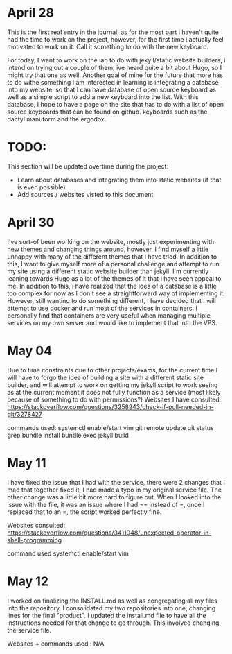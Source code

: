 # April 28
This is the first real entry in the journal, as for the most part i haven't quite had the time to work on the project, however, for the first time i actually feel motivated to work on it. Call it something to do with the new keyboard. 

For today, I want to work on the lab to do with jekyll/static website builders, i intend on trying out a couple of them, ive heard quite a bit about Hugo, so I might try that one as well. Another goal of mine for the future that more has to do withe something I am interested in learning is integrating a database into my website, so that I can have database of open source keyboard as well as a simple script to add a new keyboard into the list. With this database, I hope to have a page on the site that has to do with a list of open source keyboards that can be found on github. keyboards such as the dactyl manuform and the ergodox.

# TODO:
This section will be updated overtime during the project:

- Learn about databases and integrating them into static websites (if that is even possible)
- Add sources / websites visted to this document

# April 30

I've sort-of been working on the website, mostly just experimenting with new themes and changing things around, however, I find myself a little unhappy with many of the different themes that I have tried. In addition to this, I want to give myself more of a personal challenge and attempt to run my site using a different static website builder than jekyll. I'm currently leaning towards Hugo as a lot of the themes of it that I have seen appeal to me. In addition to this, i have realized that the idea of a database is a little too complex for now as I don't see a straightforward way of implementing it. However, still wanting to do something different, I have decided that I will attempt to use docker and run most of the services in containers. I personally find that containers are very useful when managing multiple services on my own server and would like to implement that into the VPS. 

# May 04
Due to time constraints due to other projects/exams, for the current time I will have to forgo the idea of
building a site with a different static site builder, and will attempt to work on getting my jekyll script to work
seeing as at the current moment it does not fully function as a service (most likely because of something to
do with permissions?)
Websites I have consulted:
https://stackoverflow.com/questions/3258243/check-if-pull-needed-in-git/3278427

commands used:
systemctl enable/start
vim
git remote update
git status
grep
bundle install
bundle exec jekyll build

# May 11

I have fixed the issue that I had with the service, there were 2 changes that I mad that together fixed it, I had made a typo in my original service file. The other change was a little bit more hard to figure out. When I looked into the issue with the file, it was an issue where I had == instead of =, once I replaced that to an =, the script worked perfectly fine. 

Websites consulted:
https://stackoverflow.com/questions/3411048/unexpected-operator-in-shell-programming

command used
systemctl enable/start
vim

# May 12

I worked on finalizing the INSTALL.md as well as congregating all my files into the repository. I consolidated my two repositories into one, changing lines for the final "product". I updated the install.md file to have all the instructions needed for that change to go through. This involved changing the service file.

Websites + commands used : N/A